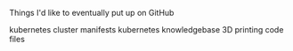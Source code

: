 Things I'd like to eventually put up on GitHub
  
  kubernetes cluster manifests
  kubernetes knowledgebase
  3D printing code files
  
